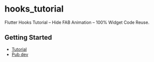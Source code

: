 # hooks_tutorial

Flutter Hooks Tutorial – Hide FAB Animation – 100% Widget Code Reuse.

## Getting Started


- [Tutorial](https://resocoder.com/2020/01/21/flutter-hooks-hide-fab-animation-100-widget-code-reuse/)
- [Pub dev](https://pub.dev/packages/flutter_hooks#-installing-tab-)


